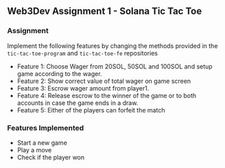 ## Web3Dev Assignment 1 - Solana Tic Tac Toe

### Assignment
Implement the following features by changing the methods provided in the `tic-tac-toe-program` and `tic-tac-toe-fe` repositories
- Feature 1: Choose Wager from 20SOL, 50SOL and 100SOL and setup game according to the wager.
- Feature 2: Show correct value of total wager on game screen
- Feature 3: Escrow wager amount from player1.
- Feature 4: Release escrow to the winner of the game or to both accounts in case the game ends in a draw.
- Feature 5: Either of the players can forfeit the match

### Features Implemented
- Start a new game
- Play a move
- Check if the player won
